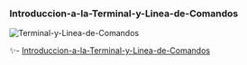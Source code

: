 ### Introduccion-a-la-Terminal-y-Linea-de-Comandos

![Terminal-y-Linea-de-Comandos](https://static.platzi.com/media/achievements/badge-terminal-5c5518b5-43d0-4387-b39e-3d85db446c5f.png)

 ✨- [Introduccion-a-la-Terminal-y-Linea-de-Comandos](https://platzi.com/cursos/terminal/)




